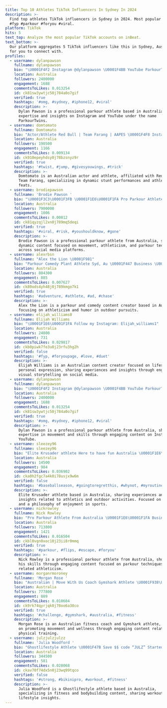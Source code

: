 ```yaml
---
title: Top 10 Athletes TikTok Influencers In Sydney In 2024
description: >-
  Find top athletes TikTok influencers in Sydney in 2024. Most popular hashtags:
  #fyp #parkour #foryou #viral.
platform: TikTok
hits: 5
text_top: Analyze the most popular TikTok accounts on inBeat.
text_bottom: >-
  Our platform aggregates 5 TikTok influencers like this in Sydney, Australia
  for you to connect with.
profiles:
  - username: dylanpawson
    fullname: dylanpawson
    bio: "\U0001F4F2 Instagram @dylanpawson \U0001F4BB YouTube ParkourTwins \U0001F3C3\U0001F3FD‍♂️ Pro Parkour Athlete"
    location: Australia
    followers: 2400000
    engagement: 1688
    commentsToLikes: 0.013254
    id: ck81sw3ywtjc50j784a0o7gif
    verified: true
    hashtags: '#omg, #sydney, #iphone12, #viral'
    description: >-
      Dylan Pawson is a professional parkour athlete based in Australia, sharing
      expertise and insights on Instagram and YouTube under the name
      ParkourTwins.
  - username: domtomato
    fullname: Domtomato
    bio: "Actor/Athlete Red Bull | Team Farang | AAPES \U0001F4F8 Instagram: domtomato"
    location: Australia
    followers: 190500
    engagement: 1166
    commentsToLikes: 0.009134
    id: ck910epeyhdsy0j78bzsnyz9r
    verified: true
    hashtags: '#twist, #jump, #givesyouwings, #trick'
    description: >-
      Domtomato is an Australian actor and athlete, affiliated with Red Bull and
      Team Farang, specializing in dynamic stunt performances and athletic
      feats.
  - username: brodiepawson
    fullname: 'Brodie Pawson '
    bio: "\U0001F3C3\U0001F3FB \U0001F1E6\U0001F1FA Pro Parkour Athlete My IG @brodiepawson New YouTube Video out \U0001F447"
    location: Australia
    followers: 7900000
    engagement: 1006
    commentsToLikes: 0.00812
    id: ck81qyzqjl2xn0j789mq5deqi
    verified: true
    hashtags: '#viral, #risk, #youshouldknow, #gone'
    description: >-
      Brodie Pawson is a professional parkour athlete from Australia, sharing
      dynamic content focused on movement, athleticism, and parkour techniques
      across social media platforms.
  - username: alexrbsn
    fullname: "Alex the Lion \U0001F981"
    bio: "Parkour Comedy Plant Athlete Syd, Au \U0001F447 Business \U0001F447 lucy@bornbredtalent.com"
    location: Australia
    followers: 804300
    engagement: 885
    commentsToLikes: 0.007627
    id: ck80ods4yh48j0j789kmgo7k1
    verified: true
    hashtags: '#adventure, #athlete, #ad, #chase'
    description: >-
      Alex the Lion is a parkour and comedy content creator based in Australia,
      focusing on athleticism and humor in outdoor pursuits.
  - username: elijah_williams0
    fullname: Elijah Williams
    bio: "\U0001F1E6\U0001F1FA Follow my Instagram: Elijah_williams1"
    location: Australia
    followers: 24800
    engagement: 731
    commentsToLikes: 0.029817
    id: ckb0piwk7fe3u0j23rfu3hg2h
    verified: false
    hashtags: '#fyp, #foryoupage, #love, #duet'
    description: >-
      Elijah Williams is an Australian content creator focused on lifestyle and
      personal expression, sharing experiences and insights through engaging
      visual storytelling on social media.
  - username: dylanpawson
    fullname: dylanpawson
    bio: "\U0001F4F2 Instagram @dylanpawson \U0001F4BB YouTube ParkourTwins \U0001F3C3\U0001F3FD‍♂️ Pro Parkour Athlete"
    location: Australia
    followers: 2400000
    engagement: 1688
    commentsToLikes: 0.013254
    id: ck81sw3ywtjc50j784a0o7gif
    verified: true
    hashtags: '#omg, #sydney, #iphone12, #viral'
    description: >-
      Dylan Pawson is a professional parkour athlete from Australia, sharing
      expertise in movement and skills through engaging content on Instagram and
      YouTube.
  - username: sleezey96
    fullname: sleezey96
    bio: "Elite Krusader athlete Here to have fun Australia \U0001F1E6\U0001F1FA 28"
    location: Australia
    followers: 14500
    engagement: 984
    commentsToLikes: 0.036902
    id: cka0h2fgc7a4k0i78usjx9w6m
    verified: false
    hashtags: '#baseballseason, #goingtoregretthis, #whynot, #myroutine'
    description: >-
      Elite Krusader athlete based in Australia, sharing experiences and
      insights related to athletics and outdoor activities. Focused on fitness
      and a philosophy of enjoyment in sports.
  - username: nickrowley
    fullname: Nick Rowley
    bio: "Pro Parkour Athlete From Australia \U0001F1E6\U0001F1FA Business: nickrowleybusiness@gmail.com"
    location: Australia
    followers: 713800
    engagement: 1421
    commentsToLikes: 0.016504
    id: ckbl0vgn0xoc10j23ii8r0mmq
    verified: true
    hashtags: '#parkour, #flips, #escape, #foryou'
    description: >-
      Nick Rowley is a professional parkour athlete from Australia, showcasing
      his skills through engaging content focused on parkour techniques and
      related athleticism.
  - username: morganrmoroney
    fullname: 'Morgan Rose '
    bio: "Australian | Move With Us Coach Gymshark Athlete \U0001F938\U0001F3FC‍♀️ Follow me on insta for"
    location: Australia
    followers: 777800
    engagement: 889
    commentsToLikes: 0.010604
    id: ck9rk74qyrjqk0j78oo6a38co
    verified: true
    hashtags: '#challenge, #gymshark, #australia, #fitness'
    description: >-
      Morgan Rose is an Australian fitness coach and Gymshark athlete, focused
      on promoting movement and wellness through engaging content related to
      physical training.
  - username: julzjulzjulzz
    fullname: 'Julia Woodford '
    bio: "Ghostlifestyle Athlete \U0001F47B Save $$ code “JULZ” Started tiktok before it was cool"
    location: Australia
    followers: 344500
    engagement: 581
    commentsToLikes: 0.028068
    id: ckav70f74dx5n0j23wq99tqco
    verified: false
    hashtags: '#strong, #bikinipro, #workout, #fitness'
    description: >-
      Julia Woodford is a Ghostlifestyle athlete based in Australia,
      specializing in fitness and bodybuilding content, sharing workout tips and
      lifestyle insights.
---
```


